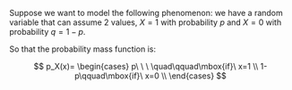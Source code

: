 Suppose we want to model the following phenomenon: we have a random variable that can assume 2 values, $X=1$ with probability $p$ and $X=0$ with probability $q=1-p$.

So that the probability mass function is:

$$ p_X(x)=
\begin{cases}
p\ \ \ \quad\qquad\mbox{if}\ x=1 \\
1-p\qquad\mbox{if}\ x=0 \\
\end{cases} $$

